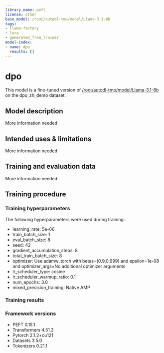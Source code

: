 ```yaml
---
library_name: peft
license: other
base_model: /root/autodl-tmp/model/Llama-3.1-8b
tags:
- llama-factory
- lora
- generated_from_trainer
model-index:
- name: dpo
  results: []
---
```


<!-- This model card has been generated automatically according to the information the Trainer had access to. You
should probably proofread and complete it, then remove this comment. -->

# dpo

This model is a fine-tuned version of [/root/autodl-tmp/model/Llama-3.1-8b](https://huggingface.co//root/autodl-tmp/model/Llama-3.1-8b) on the dpo_zh_demo dataset.

## Model description

More information needed

## Intended uses & limitations

More information needed

## Training and evaluation data

More information needed

## Training procedure

### Training hyperparameters

The following hyperparameters were used during training:
- learning_rate: 5e-06
- train_batch_size: 1
- eval_batch_size: 8
- seed: 42
- gradient_accumulation_steps: 8
- total_train_batch_size: 8
- optimizer: Use adamw_torch with betas=(0.9,0.999) and epsilon=1e-08 and optimizer_args=No additional optimizer arguments
- lr_scheduler_type: cosine
- lr_scheduler_warmup_ratio: 0.1
- num_epochs: 3.0
- mixed_precision_training: Native AMP

### Training results



### Framework versions

- PEFT 0.15.1
- Transformers 4.51.3
- Pytorch 2.1.2+cu121
- Datasets 3.5.0
- Tokenizers 0.21.1